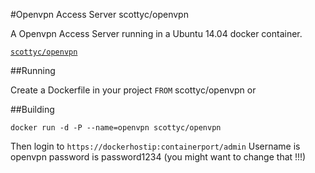 #Openvpn Access Server
scottyc/openvpn

A Openvpn Access Server running in a Ubuntu 14.04 docker container.

[`scottyc/openvpn`](https://registry.hub.docker.com/u/scottyc/openvpn/)

##Running

Create a Dockerfile in your project ```FROM``` scottyc/openvpn or

##Building
```
docker run -d -P --name=openvpn scottyc/openvpn

```
Then login to ```https://dockerhostip:containerport/admin```
Username is openvpn password is password1234 (you might want to change that !!!)